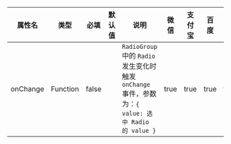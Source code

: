 | 属性名 | 类型 | 必填 | 默认值 | 说明 | 微信 | 支付宝 | 百度 | 快应用 |
| --- | --- | --- | --- | --- | --- | --- | --- | --- |
| onChange | Function | false | | `RadioGroup` 中的 `Radio` 发生变化时触发 `onChange` 事件，参数为：`{ value: 选中 Radio 的 value }` | true | true | true | true |
